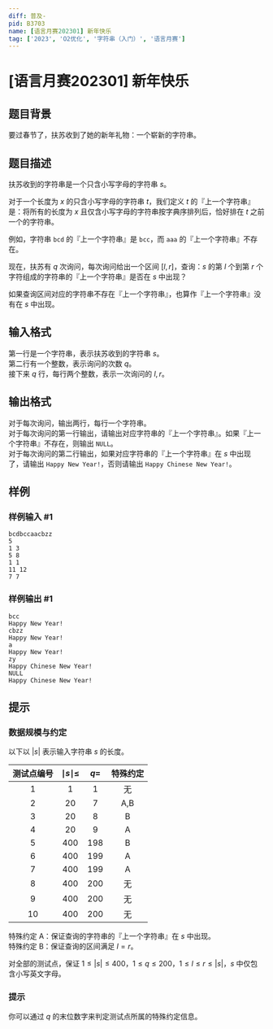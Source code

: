 ```yaml
---
diff: 普及-
pid: B3703
name: [语言月赛202301] 新年快乐
tag: ['2023', 'O2优化', '字符串（入门）', '语言月赛']
---
```

# [语言月赛202301] 新年快乐
## 题目背景

要过春节了，扶苏收到了她的新年礼物：一个崭新的字符串。
## 题目描述

扶苏收到的字符串是一个只含小写字母的字符串 $s$。

对于一个长度为 $x$ 的只含小写字母的字符串 $t$，我们定义 $t$ 的『上一个字符串』是：将所有的长度为 $x$ 且仅含小写字母的字符串按字典序排列后，恰好排在 $t$ 之前一个的字符串。

例如，字符串 $\texttt{bcd}$ 的『上一个字符串』是 $\texttt{bcc}$，而 $\texttt{aaa}$ 的『上一个字符串』不存在。

现在，扶苏有 $q$ 次询问，每次询问给出一个区间 $[l, r]$，查询：$s$ 的第 $l$ 个到第 $r$ 个字符组成的字符串的『上一个字符串』是否在 $s$ 中出现？

如果查询区间对应的字符串不存在『上一个字符串』，也算作『上一个字符串』没有在 $s$ 中出现。
## 输入格式

第一行是一个字符串，表示扶苏收到的字符串 $s$。  
第二行有一个整数，表示询问的次数 $q$。  
接下来 $q$ 行，每行两个整数，表示一次询问的 $l, r$。
## 输出格式

对于每次询问，输出两行，每行一个字符串。  
对于每次询问的第一行输出，请输出对应字符串的『上一个字符串』。如果『上一个字符串』不存在，则输出 `NULL`。  
对于每次询问的第二行输出，如果对应字符串的『上一个字符串』在 $s$ 中出现了，请输出 `Happy New Year!`，否则请输出 `Happy Chinese New Year!`。  

## 样例

### 样例输入 #1
```
bcdbccaacbzz
5
1 3
5 8
1 1
11 12
7 7
```
### 样例输出 #1
```
bcc
Happy New Year!
cbzz
Happy New Year!
a
Happy New Year!
zy
Happy Chinese New Year!
NULL
Happy Chinese New Year!
```
## 提示

### 数据规模与约定

以下以 $|s|$ 表示输入字符串 $s$ 的长度。

| 测试点编号 | $\mid s \mid \leq$ | $q=$ | 特殊约定 |
| :-: | :-: | :-: | :-: |
| 1 | $1$ | $1$ | 无 |
| 2 | $20$ | $7$ | A,B |
| 3 | $20$ | $8$ | B |
| 4 | $20$ | $9$ | A |
| 5 | $400$ | $198$ | B |
| 6 | $400$ | $199$ | A |
| 7 | $400$ | $199$ | A |
| 8 | $400$ | $200$ | 无 |
| 9 | $400$ | $200$ | 无 |
| 10 | $400$ | $200$ | 无 |

特殊约定 A：保证查询的字符串的『上一个字符串』在 $s$ 中出现。  
特殊约定 B：保证查询的区间满足 $l = r$。

对全部的测试点，保证 $1 \leq |s| \leq 400$，$1 \leq q \leq 200$，$1 \leq l \leq r \leq |s|$，$s$ 中仅包含小写英文字母。

### 提示

你可以通过 $q$ 的末位数字来判定测试点所属的特殊约定信息。

